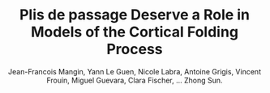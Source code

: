 ---
author: Jean-Francois Mangin, Yann Le Guen, Nicole Labra, Antoine Grigis, Vincent Frouin, Miguel Guevara, Clara Fischer, ... Zhong Sun.
title: Plis de passage Deserve a Role in Models of the Cortical Folding Process
journal: Brain Topography
year: 2019
type: article
doi: 10.1007/s10548-019-00734-8
volume: 32
number: 6, SI
pages: 1035-1048
---